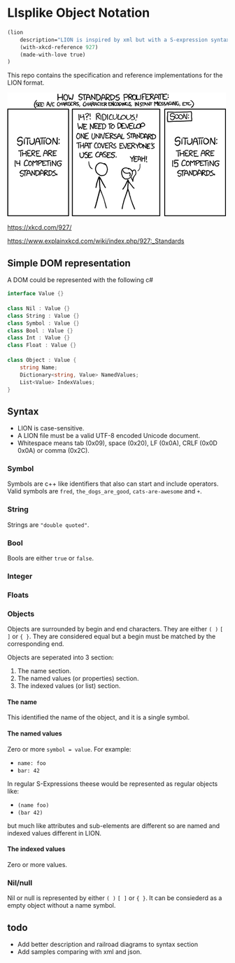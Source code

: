 # LIsplike Object Notation

```lisp
(lion
    description="LION is inspired by xml but with a S-expression syntax"
    (with-xkcd-reference 927)
    (made-with-love true)
)
```

This repo contains the specification and reference implementations for the LION format.

![xkcd comic about standards, please see explainxkcd link below](xkcd.png)

https://xkcd.com/927/

https://www.explainxkcd.com/wiki/index.php/927:_Standards

## Simple DOM representation

A DOM could be represented with the following c#

```csharp
interface Value {}

class Nil : Value {}
class String : Value {}
class Symbol : Value {}
class Bool : Value {}
class Int : Value {}
class Float : Value {}

class Object : Value {
    string Name;
    Dictionary<string, Value> NamedValues;
    List<Value> IndexValues;
}
```

## Syntax

* LION is case-sensitive.
* A LION file must be a valid UTF-8 encoded Unicode document.
* Whitespace means tab (0x09), space (0x20), LF (0x0A), CRLF (0x0D 0x0A) or comma (0x2C).

### Symbol
Symbols are c++ like identifiers that also can start and include operators. Valid symbols are `fred`, `the_dogs_are_good`, `cats-are-awesome` and `+`.

### String
Strings are `"double quoted"`.

### Bool
Bools are either `true` or `false`.


### Integer
### Floats

### Objects
Objects are surrounded by begin and end characters. They are either `( )` `[ ]` or `{ }`. They are considered equal but a begin must be matched by the corresponding end. 

Objects are seperated into 3 section:
1. The name section.
2. The named values (or properties) section.
3. The indexed values (or list) section.

#### The name
This identified the name of the object, and it is a single symbol.

#### The named values
Zero or more `symbol = value`.  For example:
* `name: foo`
* `bar: 42`

In regular S-Expressions theese would be represented as regular objects like:
* `(name foo)`
* `(bar 42)`

but much like attributes and sub-elements are different so are named and indexed values different in LION.

#### The indexed values
Zero or more values.


### Nil/null
Nil or null is represented by either `( )` `[ ]` or `{ }`. It can be consiederd as a empty object without a name symbol.


## todo
* Add better description and railroad diagrams to syntax section
* Add samples comparing with xml and json.

